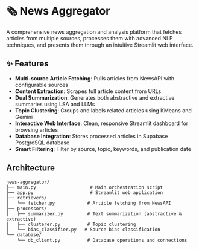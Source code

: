 # 🗞️ News Aggregator

A comprehensive news aggregation and analysis platform that fetches articles from multiple sources, processes them with advanced NLP techniques, and presents them through an intuitive Streamlit web interface.

## ✨ Features

- **Multi-source Article Fetching**: Pulls articles from NewsAPI with configurable sources
- **Content Extraction**: Scrapes full article content from URLs
- **Dual Summarization**: Generates both abstractive and extractive summaries using LSA and LLMs
- **Topic Clustering**: Groups and labels related articles using KMeans and Gemini
- **Interactive Web Interface**: Clean, responsive Streamlit dashboard for browsing articles
- **Database Integration**: Stores processed articles in Supabase PostgreSQL database
- **Smart Filtering**: Filter by source, topic, keywords, and publication date

## Architecture

```
news-aggregator/
├── main.py                    # Main orchestration script
├── app.py                     # Streamlit web application
├── retrievers/
│   └── fetcher.py            # Article fetching from NewsAPI
├── processors/
│   ├── summarizer.py         # Text summarization (abstractive & extractive)
│   ├── clusterer.py          # Topic clustering
│   └── bias_classifier.py   # Source bias classification
└── database/
    └── db_client.py          # Database operations and connections
```
